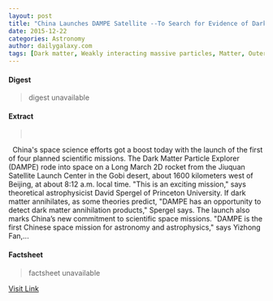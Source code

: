 ```yaml
---
layout: post
title: "China Launches DAMPE Satellite --To Search for Evidence of Dark Matter Annihilation"
date: 2015-12-22
categories: Astronomy
author: dailygalaxy.com
tags: [Dark matter, Weakly interacting massive particles, Matter, Outer space, Astrophysics, Physical sciences, Nature, Physical cosmology, Science, Physical universe, Physics, Astronomy]
---
```



#### Digest
>digest unavailable

#### Extract
>       China's space science efforts got a boost today with the launch of the first of four planned scientific missions. The Dark Matter Particle Explorer (DAMPE) rode into space on a Long March 2D rocket from the Jiuquan Satellite Launch Center in the Gobi desert, about 1600 kilometers west of Beijing, at about 8:12 a.m. local time. "This is an exciting mission," says theoretical astrophysicist David Spergel of Princeton University. If dark matter annihilates, as some theories predict, "DAMPE has an opportunity to detect dark matter annihilation products," Spergel says. The launch also marks China’s new commitment to scientific space missions. "DAMPE is the first Chinese space mission for astronomy and astrophysics," says Yizhong Fan,...

#### Factsheet
>factsheet unavailable

[Visit Link](http://www.dailygalaxy.com/my_weblog/2015/12/china-launches-dampe-satellite-to-detect-dark-matter-annihilation.html)


